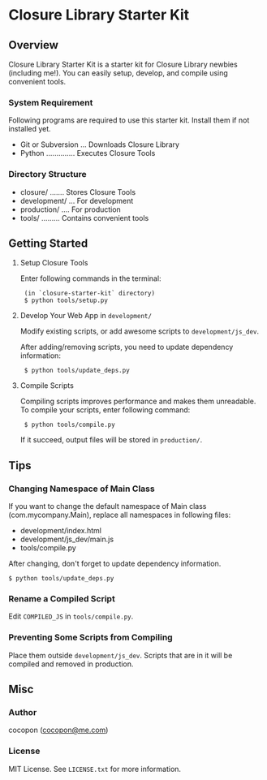 Closure Library Starter Kit
===========================


Overview
--------
Closure Library Starter Kit is a starter kit for Closure Library newbies
(including me!).
You can easily setup, develop, and compile using convenient tools.


### System Requirement
Following programs are required to use this starter kit.
Install them if not installed yet.

- Git or Subversion ... Downloads Closure Library
- Python .............. Executes Closure Tools


### Directory Structure
- closure/ ....... Stores Closure Tools
- development/ ... For development
- production/ .... For production
- tools/ ......... Contains convenient tools


Getting Started
---------------
1. Setup Closure Tools

    Enter following commands in the terminal:

        (in `closure-starter-kit` directory)
        $ python tools/setup.py

2. Develop Your Web App in `development/`

    Modify existing scripts, or add awesome scripts to `development/js_dev`.

    After adding/removing scripts, you need to update dependency information:
 
        $ python tools/update_deps.py

3. Compile Scripts

    Compiling scripts improves performance and makes them unreadable.
    To compile your scripts, enter following command:

        $ python tools/compile.py

    If it succeed, output files will be stored in `production/`.


Tips
----
### Changing Namespace of Main Class
If you want to change the default namespace of Main class (com.mycompany.Main),
replace all namespaces in following files:

- development/index.html
- development/js_dev/main.js
- tools/compile.py

After changing, don't forget to update dependency information.

    $ python tools/update_deps.py


### Rename a Compiled Script
Edit `COMPILED_JS` in `tools/compile.py`.


### Preventing Some Scripts from Compiling
Place them outside `development/js_dev`.
Scripts that are in it will be compiled and removed in production.


Misc
----
### Author
cocopon (cocopon@me.com)


### License
MIT License. See `LICENSE.txt` for more information.
